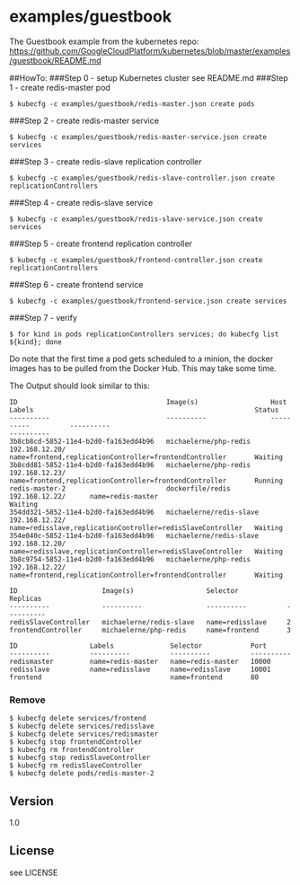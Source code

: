 examples/guestbook
=========

The Guestbook example from the kubernetes repo: https://github.com/GoogleCloudPlatform/kubernetes/blob/master/examples/guestbook/README.md

##HowTo:
###Step 0 - setup Kubernetes cluster
see README.md
###Step 1 - create redis-master pod
```
$ kubecfg -c examples/guestbook/redis-master.json create pods
```
###Step 2 - create redis-master service
```
$ kubecfg -c examples/guestbook/redis-master-service.json create services
```
###Step 3 - create redis-slave replication controller
```
$ kubecfg -c examples/guestbook/redis-slave-controller.json create replicationControllers
```
###Step 4 - create redis-slave service
```
$ kubecfg -c examples/guestbook/redis-slave-service.json create services
```
###Step 5 - create frontend replication controller
```
$ kubecfg -c examples/guestbook/frontend-controller.json create replicationControllers
```
###Step 6 - create frontend service
```
$ kubecfg -c examples/guestbook/frontend-service.json create services
```
###Step 7 - verify
```
$ for kind in pods replicationControllers services; do kubecfg list ${kind}; done
```
Do note that the first time a pod gets scheduled to a minion, the docker images has to be pulled from the Docker Hub. This may take some time.

The Output should look similar to this:
```
ID                                     Image(s)                  Host                Labels                                                       Status
----------                             ----------                ----------          ----------                                                   ----------
3b8cb8cd-5852-11e4-b2d0-fa163edd4b96   michaelerne/php-redis     192.168.12.20/      name=frontend,replicationController=frontendController       Waiting
3b8cdd81-5852-11e4-b2d0-fa163edd4b96   michaelerne/php-redis     192.168.12.23/      name=frontend,replicationController=frontendController       Running
redis-master-2                         dockerfile/redis          192.168.12.22/      name=redis-master                                            Waiting
354dd321-5852-11e4-b2d0-fa163edd4b96   michaelerne/redis-slave   192.168.12.22/      name=redisslave,replicationController=redisSlaveController   Waiting
354e040c-5852-11e4-b2d0-fa163edd4b96   michaelerne/redis-slave   192.168.12.20/      name=redisslave,replicationController=redisSlaveController   Waiting
3b8c9754-5852-11e4-b2d0-fa163edd4b96   michaelerne/php-redis     192.168.12.22/      name=frontend,replicationController=frontendController       Waiting

ID                     Image(s)                  Selector            Replicas
----------             ----------                ----------          ----------
redisSlaveController   michaelerne/redis-slave   name=redisslave     2
frontendController     michaelerne/php-redis     name=frontend       3

ID                  Labels              Selector            Port
----------          ----------          ----------          ----------
redismaster         name=redis-master   name=redis-master   10000
redisslave          name=redisslave     name=redisslave     10001
frontend                                name=frontend       80
```
### Remove
```
$ kubecfg delete services/frontend
$ kubecfg delete services/redisslave
$ kubecfg delete services/redismaster
$ kubecfg stop frontendController
$ kubecfg rm frontendController
$ kubecfg stop redisSlaveController
$ kubecfg rm redisSlaveController
$ kubecfg delete pods/redis-master-2
```

Version
----

1.0



License
----

see LICENSE

